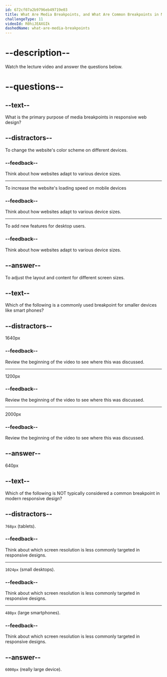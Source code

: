 ```yaml
---
id: 672cf07a2b9796eb49719e03
title: What Are Media Breakpoints, and What Are Common Breakpoints in Modern Design?
challengeType: 11
videoId: R0hiJEAXGIk
dashedName: what-are-media-breakpoints
---
```


# --description--

Watch the lecture video and answer the questions below.

# --questions--

## --text--

What is the primary purpose of media breakpoints in responsive web design?

## --distractors--

To change the website's color scheme on different devices.

### --feedback--

Think about how websites adapt to various device sizes.

---

To increase the website's loading speed on mobile devices

### --feedback--

Think about how websites adapt to various device sizes.

---

To add new features for desktop users.

### --feedback--

Think about how websites adapt to various device sizes.

## --answer--

To adjust the layout and content for different screen sizes.

## --text--

Which of the following is a commonly used breakpoint for smaller devices like smart phones?

## --distractors--

1640px

### --feedback--

Review the beginning of the video to see where this was discussed.

---

1200px

### --feedback--

Review the beginning of the video to see where this was discussed.

---

2000px

### --feedback--

Review the beginning of the video to see where this was discussed.

## --answer--

640px

## --text--

Which of the following is NOT typically considered a common breakpoint in modern responsive design?

## --distractors--

`768px` (tablets).

### --feedback--

Think about which screen resolution is less commonly targeted in responsive designs.

---

`1024px` (small desktops).

### --feedback--

Think about which screen resolution is less commonly targeted in responsive designs.

---

`480px` (large smartphones).

### --feedback--

Think about which screen resolution is less commonly targeted in responsive designs.

## --answer--

`6000px` (really large device).

